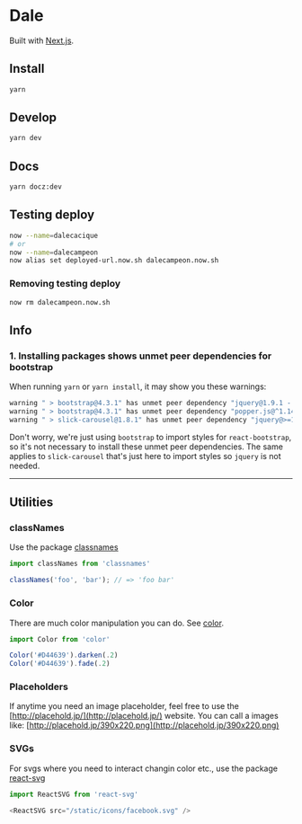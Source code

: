# Dale
Built with [Next.js](https://nextjs.org/).

## Install
```sh
yarn
```

## Develop
```sh
yarn dev
```

## Docs
```sh
yarn docz:dev
```

## Testing deploy
```sh
now --name=dalecacique
# or
now --name=dalecampeon
now alias set deployed-url.now.sh dalecampeon.now.sh
```

### Removing testing deploy
```sh
now rm dalecampeon.now.sh
```

## Info

### 1. Installing packages shows unmet peer dependencies for bootstrap

When running `yarn` or `yarn install`, it may show you these warnings:

```sh
warning " > bootstrap@4.3.1" has unmet peer dependency "jquery@1.9.1 - 3".
warning " > bootstrap@4.3.1" has unmet peer dependency "popper.js@^1.14.7".
warning " > slick-carousel@1.8.1" has unmet peer dependency "jquery@>=1.8.0".
```

Don't worry, we're just using `bootstrap` to import styles for `react-bootstrap`, so it's not necessary to install these unmet peer dependencies. The same applies to `slick-carousel` that's just here to import styles so `jquery` is not needed.

---

## Utilities

### classNames

Use the package [classnames](https://github.com/JedWatson/classnames#usage)

```js
import classNames from 'classnames'

classNames('foo', 'bar'); // => 'foo bar'
```

### Color

There are much color manipulation you can do. See [color](https://github.com/Qix-/color).

```js
import Color from 'color'

Color('#D44639').darken(.2)
Color('#D44639').fade(.2)

```

### Placeholders

If anytime you need an image placeholder, feel free to use the [http://placehold.jp/](http://placehold.jp/) website. You can call a images like: [http://placehold.jp/390x220.png](http://placehold.jp/390x220.png)

### SVGs

For svgs where you need to interact changin color etc., use the package [react-svg](https://github.com/tanem/react-svg)

```js
import ReactSVG from 'react-svg'

<ReactSVG src="/static/icons/facebook.svg" />
```
